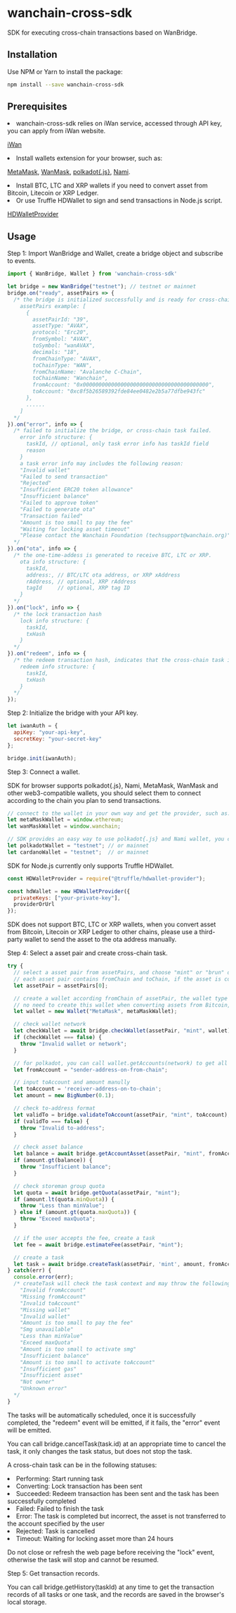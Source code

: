 wanchain-cross-sdk
========

SDK for executing cross-chain transactions based on WanBridge.

## Installation
Use NPM or Yarn to install the package:
```bash
npm install --save wanchain-cross-sdk
```
## Prerequisites
<li>wanchain-cross-sdk relies on iWan service, accessed through API key, you can apply from iWan website.

[iWan](https://iwan.wanchain.org)

<li>Install wallets extension for your browser, such as:

[MetaMask](https://chrome.google.com/webstore/detail/metamask/nkbihfbeogaeaoehlefnkodbefgpgknn),
[WanMask](https://github.com/wanchain/wanmask),
[polkadot{.js}](https://chrome.google.com/webstore/detail/polkadot%7Bjs%7D-extension/mopnmbcafieddcagagdcbnhejhlodfdd),
[Nami](https://chrome.google.com/webstore/detail/nami/lpfcbjknijpeeillifnkikgncikgfhdo?hl=zh-CN).

<li>Install BTC, LTC and XRP wallets if you need to convert asset from Bitcoin, Litecoin or XRP Ledger.

<li>Or use Truffle HDWallet to sign and send transactions in Node.js script.

[HDWalletProvider](https://www.npmjs.com/package/@truffle/hdwallet-provider)

## Usage
Step 1: Import WanBridge and Wallet, create a bridge object and subscribe to events.

```javascript
import { WanBridge, Wallet } from 'wanchain-cross-sdk'

let bridge = new WanBridge("testnet"); // testnet or mainnet
bridge.on("ready", assetPairs => {
  /* the bridge is initialized successfully and is ready for cross-chain, you can filter assetPairs by asset and chain type as needed.
    assetPairs example: [
      {
        assetPairId: "39",
        assetType: "AVAX",
        protocol: "Erc20",
        fromSymbol: "AVAX",
        toSymbol: "wanAVAX",
        decimals: "18",
        fromChainType: "AVAX",
        toChainType: "WAN",
        fromChainName: "Avalanche C-Chain",
        toChainName: "Wanchain",
        fromAccount: "0x0000000000000000000000000000000000000000",
        toAccount: "0xc8f5b26589392fde84ee0482e2b5a77dfbe943fc"
      },
      ......
    ]
  */
}).on("error", info => {
  /* failed to initialize the bridge, or cross-chain task failed.
    error info structure: {
      taskId, // optional, only task error info has taskId field
      reason
    }
    a task error info may includes the following reason:
    "Invalid wallet"
    "Failed to send transaction"
    "Rejected"
    "Insufficient ERC20 token allowance"
    "Insufficient balance"
    "Failed to approve token"
    "Failed to generate ota"
    "Transaction failed"
    "Amount is too small to pay the fee"
    "Waiting for locking asset timeout"
    "Please contact the Wanchain Foundation (techsupport@wanchain.org)"
  */
}).on("ota", info => {
  /* the one-time-addess is generated to receive BTC, LTC or XRP.
    ota info structure: {
      taskId,
      address:, // BTC/LTC ota address, or XRP xAddress
      rAddress, // optional, XRP rAddress
      tagId     // optional, XRP tag ID
    }
  */
}).on("lock", info => {
  /* the lock transaction hash
    lock info structure: {
      taskId,
      txHash
    }
  */
}).on("redeem", info => {
  /* the redeem transaction hash, indicates that the cross-chain task is finished.
    redeem info structure: {
      taskId,
      txHash
    }
  */
});
```
Step 2: Initialize the bridge with your API key.

```javascript
let iwanAuth = {
  apiKey: "your-api-key",
  secretKey: "your-secret-key"
};

bridge.init(iwanAuth);
```

Step 3: Connect a wallet.

SDK for browser supports polkadot{.js}, Nami, MetaMask, WanMask and other web3-compatible wallets, you should select them to connect according to the chain you plan to send transactions.
```javascript
// connect to the wallet in your own way and get the provider, such as:
let metaMaskWallet = window.ethereum;
let wanMaskWallet = window.wanchain;

// SDK provides an easy way to use polkadot{.js} and Nami wallet, you can just provide network name instead of provider
let polkadotWallet = "testnet"; // or mainnet
let cardanoWallet = "testnet";  // or mainnet
```
SDK for Node.js currently only supports Truffle HDWallet.
```javascript
const HDWalletProvider = require("@truffle/hdwallet-provider");

const hdWallet = new HDWalletProvider({
  privateKeys: ["your-private-key"],
  providerOrUrl
});
```
SDK does not support BTC, LTC or XRP wallets, when you convert asset from Bitcoin, Litecoin or XRP Ledger to other chains, please use a third-party wallet to send the asset to the ota address manually.

Step 4: Select a asset pair and create cross-chain task.

```javascript
try {
  // select a asset pair from assetPairs, and choose "mint" or "brun" direction
  // each asset pair contains fromChain and toChain, if the asset is converted from fromChain to toChain, the direction is "mint", otherwise, the direction is "burn"
  let assetPair = assetPairs[0];

  // create a wallet according fromChain of assetPair, the wallet type can be "MetaMask", "WanMask", "WalletConnect", "WanWallet" or "polkadot{.js}" for browser, and "TruffleHD" for Node.js.
  // no need to create this wallet when converting assets from Bitcoin, Litecoin or XRP Ledger
  let wallet = new Wallet("MetaMask", metaMaskWallet);

  // check wallet network
  let checkWallet = await bridge.checkWallet(assetPair, "mint", wallet);
  if (checkWallet === false) {
    throw "Invalid wallet or network";
  }

  // for polkadot, you can call wallet.getAccounts(network) to get all accounts and then select one as fromAccount
  let fromAccount = "sender-address-on-from-chain";

  // input toAccount and amount manully
  let toAccount = 'receiver-address-on-to-chain';
  let amount = new BigNumber(0.1);

  // check to-address format
  let validTo = bridge.validateToAccount(assetPair, "mint", toAccount);
  if (validTo === false) {
    throw "Invalid to-address";
  }

  // check asset balance
  let balance = await bridge.getAccountAsset(assetPair, "mint", fromAccount);
  if (amount.gt(balance)) {
    throw "Insufficient balance";
  }

  // check storeman group quota
  let quota = await bridge.getQuota(assetPair, "mint");
  if (amount.lt(quota.minQuota)) {
    throw "Less than minValue";
  } else if (amount.gt(quota.maxQuota)) {
    throw "Exceed maxQuota";
  }

  // if the user accepts the fee, create a task
  let fee = await bridge.estimateFee(assetPair, "mint");

  // create a task
  let task = await bridge.createTask(assetPair, 'mint', amount, fromAccount, toAccount, wallet);
} catch(err) {
  console.error(err);
  /* createTask will check the task context and may throw the following error:
    "Invalid fromAccount"
    "Missing fromAccount"
    "Invalid toAccount"
    "Missing wallet"
    "Invalid wallet"
    "Amount is too small to pay the fee"
    "Smg unavailable"
    "Less than minValue"
    "Exceed maxQuota"
    "Amount is too small to activate smg"
    "Insufficient balance"
    "Amount is too small to activate toAccount"
    "Insufficient gas"
    "Insufficient asset"
    "Not owner"
    "Unknown error"
  */
}
```
The tasks will be automatically scheduled, once it is successfully completed, the "redeem" event will be emitted, if it fails, the "error" event will be emitted.

You can call bridge.cancelTask(task.id) at an appropriate time to cancel the task, it only changes the task status, but does not stop the task.

A cross-chain task can be in the following statuses:
<li>Performing: Start running task
<li>Converting: Lock transaction has been sent
<li>Succeeded:  Redeem transaction has been sent and the task has been successfully completed
<li>Failed:     Failed to finish the task
<li>Error:      The task is completed but incorrect, the asset is not transferred to the account specified by the user
<li>Rejected:   Task is cancelled
<li>Timeout:    Waiting for locking asset more than 24 hours

Do not close or refresh the web page before receiving the "lock" event, otherwise the task will stop and cannot be resumed.

Step 5: Get transaction records.

You can call bridge.getHistory(taskId) at any time to get the transaction records of all tasks or one task, and the records are saved in the browser's local storage.